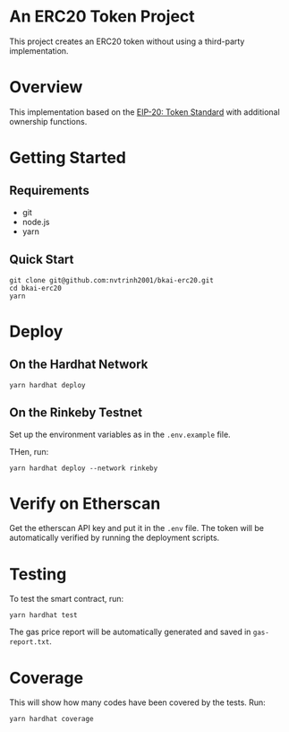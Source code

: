 # An ERC20 Token Project

This project creates an ERC20 token without using a third-party implementation.

# Overview

This implementation based on the [EIP-20: Token Standard](https://eips.ethereum.org/EIPS/eip-20) with additional ownership functions.

# Getting Started

## Requirements

- git
- node.js
- yarn

## Quick Start

```
git clone git@github.com:nvtrinh2001/bkai-erc20.git
cd bkai-erc20
yarn
```

# Deploy

## On the Hardhat Network

`yarn hardhat deploy`

## On the Rinkeby Testnet

Set up the environment variables as in the `.env.example` file.

THen, run:

`yarn hardhat deploy --network rinkeby`

# Verify on Etherscan

Get the etherscan API key and put it in the `.env` file. The token will be automatically verified by running the deployment scripts.

# Testing

To test the smart contract, run:

`yarn hardhat test`

The gas price report will be automatically generated and saved in `gas-report.txt`.

# Coverage

This will show how many codes have been covered by the tests. Run:

`yarn hardhat coverage`
